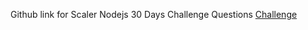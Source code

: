 Github link for Scaler Nodejs 30 Days Challenge Questions
[Challenge](https://github.com/shivscaler/Nodejs-30-Days-Challenge-Scaler-Topics/tree/main)
